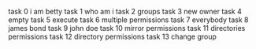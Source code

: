 task 0 i am betty
task 1 who am i
task 2 groups
task 3 new owner
task 4 empty
task 5 execute
task 6 multiple permissions
task 7 everybody
task 8 james bond
task 9 john doe 
task 10 mirror permissions
task 11 directories permissions
task 12 directory permissions
task 13 change group
